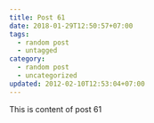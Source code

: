 ```yaml
---
title: Post 61
date: 2018-01-29T12:50:57+07:00
tags:
  - random post
  - untagged
category:
  - random post
  - uncategorized
updated: 2012-02-10T12:53:04+07:00
---
```

This is content of post 61